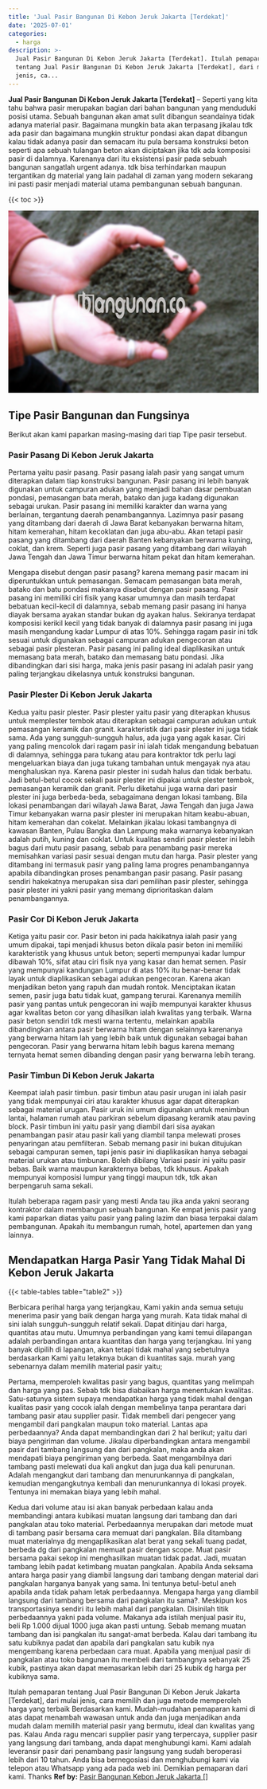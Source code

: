 ```yaml
---
title: 'Jual Pasir Bangunan Di Kebon Jeruk Jakarta [Terdekat]'
date: '2025-07-01'
categories:
  - harga
description: >-
  Jual Pasir Bangunan Di Kebon Jeruk Jakarta [Terdekat]. Itulah pemaparan
  tentang Jual Pasir Bangunan Di Kebon Jeruk Jakarta [Terdekat], dari mulai
  jenis, ca...
---
```


**Jual Pasir Bangunan Di Kebon Jeruk Jakarta \[Terdekat\]** – Seperti yang kita tahu bahwa pasir merupakan bagian dari bahan bangunan yang menduduki posisi utama. Sebuah bangunan akan amat sulit dibangun seandainya tidak adanya material pasir. Bagaimana mungkin bata akan terpasang jikalau tdk ada pasir dan bagaimana mungkin struktur pondasi akan dapat dibangun kalau tidak adanya pasir dan semacam itu pula bersama konstruksi beton seperti apa sebuah tulangan beton akan diciptakan jika tdk ada komposisi pasir di dalamnya. Karenanya dari itu eksistensi pasir pada sebuah bangunan sangatlah urgent adanya. tdk bisa terhindarkan maupun tergantikan dg material yang lain padahal di zaman yang modern sekarang ini pasti pasir menjadi material utama pembangunan sebuah bangunan.

{{< toc >}}

![Jual Pasir Bangunan Di Kebon Jeruk Jakarta [Terdekat]](/images/jual-pasir-bangunan-51.png)

## Tipe Pasir Bangunan dan Fungsinya

Berikut akan kami paparkan masing-masing dari tiap Tipe pasir tersebut.

### Pasir Pasang Di Kebon Jeruk Jakarta

Pertama yaitu pasir pasang. Pasir pasang ialah pasir yang sangat umum diterapkan dalam tiap konstruksi bangunan. Pasir pasang ini lebih banyak digunakan untuk campuran adukan yang menjadi bahan dasar pembuatan pondasi, pemasangan bata merah, batako dan juga kadang digunakan sebagai urukan. Pasir pasang ini memiliki karakter dan warna yang berlainan, tergantung daerah penambangannya. Lazimnya pasir pasang yang ditambang dari daerah di Jawa Barat kebanyakan berwarna hitam, hitam kemerahan, hitam kecoklatan dan juga abu-abu. Akan tetapi pasir pasang yang ditambang dari daerah Banten kebanyakan berwarna kuning, coklat, dan krem. Seperti juga pasir pasang yang ditambang dari wilayah Jawa Tengah dan Jawa Timur berwarna hitam pekat dan hitam kemerahan.

Mengapa disebut dengan pasir pasang? karena memang pasir macam ini diperuntukkan untuk pemasangan. Semacam pemasangan bata merah, batako dan batu pondasi makanya disebut dengan pasir pasang. Pasir pasang ini memiliki ciri fisik yang kasar umumnya dan masih terdapat bebatuan kecil-kecil di dalamnya, sebab memang pasir pasang ini hanya diayak bersama ayakan standar bukan dg ayakan halus. Sekiranya terdapat komposisi kerikil kecil yang tidak banyak di dalamnya pasir pasang ini juga masih mengandung kadar Lumpur di atas 10%. Sehingga ragam pasir ini tdk sesuai untuk digunakan sebagai campuran adukan pengecoran atau sebagai pasir plesteran. Pasir pasang ini paling ideal diaplikasikan untuk memasang bata merah, batako dan memasang batu pondasi. Jika dibandingkan dari sisi harga, maka jenis pasir pasang ini adalah pasir yang paling terjangkau dikelasnya untuk konstruksi bangunan.

### Pasir Plester Di Kebon Jeruk Jakarta

Kedua yaitu pasir plester. Pasir plester yaitu pasir yang diterapkan khusus untuk memplester tembok atau diterapkan sebagai campuran adukan untuk pemasangan keramik dan granit. karakteristik dari pasir plester ini juga tidak sama. Ada yang sungguh-sungguh halus, ada juga yang agak kasar. Ciri yang paling mencolok dari ragam pasir ini ialah tidak mengandung bebatuan di dalamnya, sehingga para tukang atau para kontraktor tdk perlu lagi mengeluarkan biaya dan juga tukang tambahan untuk mengayak nya atau menghaluskan nya. Karena pasir plester ini sudah halus dan tidak berbatu. Jadi betul-betul cocok sekali pasir plester ini dipakai untuk plester tembok, pemasangan keramik dan granit. Perlu diketahui juga warna dari pasir plester ini juga berbeda-beda, sebagaimana dengan lokasi tambang. Bila lokasi penambangan dari wilayah Jawa Barat, Jawa Tengah dan juga Jawa Timur kebanyakan warna pasir plester ini merupakan hitam keabu-abuan, hitam kemerahan dan cokelat. Melainkan jikalau lokasi tambangnya di kawasan Banten, Pulau Bangka dan Lampung maka warnanya kebanyakan adalah putih, kuning dan coklat. Untuk kualitas sendiri pasir plester ini lebih bagus dari mutu pasir pasang, sebab para penambang pasir mereka memisahkan variasi pasir sesuai dengan mutu dan harga. Pasir plester yang ditambang ini termasuk pasir yang paling lama progres penambangannya apabila dibandingkan proses penambangan pasir pasang. Pasir pasang sendiri hakekatnya merupakan sisa dari pemilihan pasir plester, sehingga pasir plester ini yakni pasir yang memang diprioritaskan dalam penambangannya.

### Pasir Cor Di Kebon Jeruk Jakarta

Ketiga yaitu pasir cor. Pasir beton ini pada hakikatnya ialah pasir yang umum dipakai, tapi menjadi khusus beton dikala pasir beton ini memiliki karakteristik yang khusus untuk beton; seperti mempunyai kadar lumpur dibawah 10%, sifat atau ciri fisik nya yang kasar dan hemat semen. Pasir yang mempunyai kandungan Lumpur di atas 10% itu benar-benar tidak layak untuk diaplikasikan sebagai adukan pengecoran. Karena akan menjadikan beton yang rapuh dan mudah rontok. Menciptakan ikatan semen, pasir juga batu tidak kuat, gampang terurai. Karenanya memilih pasir yang pantas untuk pengecoran ini wajib mempunyai karakter khusus agar kwalitas beton cor yang dihasilkan ialah kwalitas yang terbaik. Warna pasir beton sendiri tdk mesti warna tertentu, melainkan apabila dibandingkan antara pasir berwarna hitam dengan selainnya karenanya yang berwarna hitam lah yang lebih baik untuk digunakan sebagai bahan pengecoran. Pasir yang berwarna hitam lebih bagus karena memang ternyata hemat semen dibanding dengan pasir yang berwarna lebih terang.

### Pasir Timbun Di Kebon Jeruk Jakarta

Keempat ialah pasir timbun. pasir timbun atau pasir urugan ini ialah pasir yang tidak mempunyai ciri atau karakter khusus agar dapat diterapkan sebagai material urugan. Pasir uruk ini umum digunakan untuk menimbun lantai, halaman rumah atau parkiran sebelum dipasang keramik atau paving block. Pasir timbun ini yaitu pasir yang diambil dari sisa ayakan penambangan pasir atau pasir kali yang diambil tanpa melewati proses penyaringan atau pemfilteran. Sebab memang pasir ini bukan ditujukan sebagai campuran semen, tapi jenis pasir ini diaplikasikan hanya sebagai material urukan atau timbunan. Boleh dibilang Variasi pasir ini yaitu pasir bebas. Baik warna maupun karakternya bebas, tdk khusus. Apakah mempunyai komposisi lumpur yang tinggi maupun tdk, tdk akan berpengaruh sama sekali.

Itulah beberapa ragam pasir yang mesti Anda tau jika anda yakni seorang kontraktor dalam membangun sebuah bangunan. Ke empat jenis pasir yang kami paparkan diatas yaitu pasir yang paling lazim dan biasa terpakai dalam pembangunan. Apakah itu membangun rumah, hotel, apartemen dan yang lainnya.

## Mendapatkan Harga Pasir Yang Tidak Mahal Di Kebon Jeruk Jakarta

{{< table-tables table="table2" >}}

Berbicara perihal harga yang terjangkau, Kami yakin anda semua setuju menerima pasir yang baik dengan harga yang murah. Kata tidak mahal di sini ialah sungguh-sungguh relatif sekali. Dapat ditinjau dari harga, quantitas atau mutu. Umumnya perbandingan yang kami temui dilapangan adalah perbandingan antara kuantitas dan harga yang terjangkau. Ini yang banyak dipilih di lapangan, akan tetapi tidak mahal yang sebetulnya berdasarkan Kami yaitu letaknya bukan di kuantitas saja. murah yang sebenarnya dalam memilih material pasir yaitu;

Pertama, memperoleh kwalitas pasir yang bagus, quantitas yang melimpah dan harga yang pas. Sebab tdk bisa diabaikan harga menentukan kwalitas. Satu-satunya sistem supaya mendapatkan harga yang tidak mahal dengan kualitas pasir yang cocok ialah dengan membelinya tanpa perantara dari tambang pasir atau supplier pasir. Tidak membeli dari pengecer yang mengambil dari pangkalan maupun toko material. Lantas apa perbedaannya? Anda dapat membandingkan dari 2 hal berikut; yaitu dari biaya pengiriman dan volume. Jikalau diperbandingkan antara mengambil pasir dari tambang langsung dan dari pangkalan, maka anda akan mendapati biaya pengiriman yang berbeda. Saat mengambilnya dari tambang pasti melewati dua kali angkut dan juga dua kali penurunan. Adalah mengangkut dari tambang dan menurunkannya di pangkalan, kemudian mengangkutnya kembali dan menurunkannya di lokasi proyek. Tentunya ini memakan biaya yang lebih mahal.

Kedua dari volume atau isi akan banyak perbedaan kalau anda membandingi antara kubikasi muatan langsung dari tambang dan dari pangkalan atau toko material. Perbedaannya merupakan dari metode muat di tambang pasir bersama cara memuat dari pangkalan. Bila ditambang muat materialnya dg mengaplikasikan alat berat yang sekali tuang padat, berbeda dg dari pangkalan memuat pasir dengan scope. Muat pasir bersama pakai sekop ini menghasilkan muatan tidak padat. Jadi, muatan tambang lebih padat ketimbang muatan pangkalan. Apabila Anda seksama antara harga pasir yang diambil langsung dari tambang dengan material dari pangkalan harganya banyak yang sama. Ini tentunya betul-betul aneh apabila anda tidak paham letak perbedaannya. Mengapa harga yang diambil langsung dari tambang bersama dari pangkalan itu sama?. Meskipun kos transportasinya sendiri itu lebih mahal dari pangkalan. Disinilah titik perbedaannya yakni pada volume. Makanya ada istilah menjual pasir itu, beli Rp 1.000 dijual 1000 juga akan pasti untung. Sebab memang muatan tambang dan isi pangkalan itu sangat-amat berbeda. Kalau dari tambang itu satu kubiknya padat dan apabila dari pangkalan satu kubik nya mengembang karena perbedaan cara muat. Apabila yang menjual pasir di pangkalan atau toko bangunan itu membeli dari tambangnya sebanyak 25 kubik, pastinya akan dapat memasarkan lebih dari 25 kubik dg harga per kubiknya sama.

Itulah pemaparan tentang Jual Pasir Bangunan Di Kebon Jeruk Jakarta \[Terdekat\], dari mulai jenis, cara memilih dan juga metode memperoleh harga yang terbaik Berdasarkan kami. Mudah-mudahan pemaparan kami di atas dapat menambah wawasan untuk anda dan juga menjadikan anda mudah dalam memilih material pasir yang bermutu, ideal dan kwalitas yang pas. Kalau Anda ragu mencari supplier pasir yang terpercaya, supplier pasir yang langsung dari tambang, anda dapat menghubungi kami. Kami adalah leveransir pasir dari penambang pasir langsung yang sudah beroperasi lebih dari 10 tahun. Anda bisa bernegosiasi dan menghubungi kami via telepon atau Whatsapp yang ada pada web ini. Demikian pemaparan dari kami. Thanks
**Ref by:** [Pasir Bangunan Kebon Jeruk Jakarta []](https://id.wikipedia.org/wiki/Pasir)
